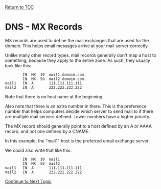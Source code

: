 <a href="https://github.com/CyberTrainingUSAF/08-Network-Programming/blob/master/00-Table-of-Contents.md" > Return to TOC </a>

# DNS - MX Records

MX records are used to define the mail exchanges that are used for the domain. This helps email messages arrive at your mail server correctly.

Unlike many other record types, mail records generally don't map a host to something, because they apply to the entire zone. As such, they usually look like this:

```text
        IN  MX  10  mail1.domain.com.
        IN  MX  50  mail2.domain.com.
mail1   IN  A       111.111.111.111
mail2   IN  A       222.222.222.222
```

Note that there is no host name at the beginning.

Also note that there is an extra number in there. This is the preference number that helps computers decide which server to send mail to if there are multiple mail servers defined. Lower numbers have a higher priority.

The MX record should generally point to a host defined by an A or AAAA record, and not one defined by a CNAME.

In this example, the "mail1" host is the preferred email exchange server.

We could also write that like this:

```text
        IN  MX  10  mail1
        IN  MX  50  mail2
mail1   IN  A       111.111.111.111
mail2   IN  A       222.222.222.222
```

<a href="https://github.com/CyberTrainingUSAF/08-Network-Programming/blob/master/00-Table-of-Contents.md" > Continue to Next Topic </a>
